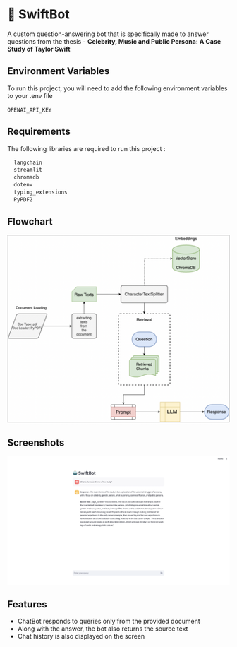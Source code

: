 
# 🤖 SwiftBot

A custom question-answering bot that is specifically made to answer questions from the thesis - **Celebrity, Music and Public Persona: A Case Study of Taylor Swift**




## Environment Variables

To run this project, you will need to add the following environment variables to your .env file

`OPENAI_API_KEY`


## Requirements

The following libraries are required to run this project :

```bash
  langchain
  streamlit
  chromadb
  dotenv
  typing_extensions
  PyPDF2
```
    
## Flowchart

![alt text](https://github.com/SohaHussain/SwiftBot/blob/main/flowchart.png)


## Screenshots

![App Screenshot](https://github.com/SohaHussain/SwiftBot/blob/main/ss1.png)


## Features

- ChatBot responds to queries only from the provided document
- Along with the answer, the bot also returns the source text
- Chat history is also displayed on the screen

